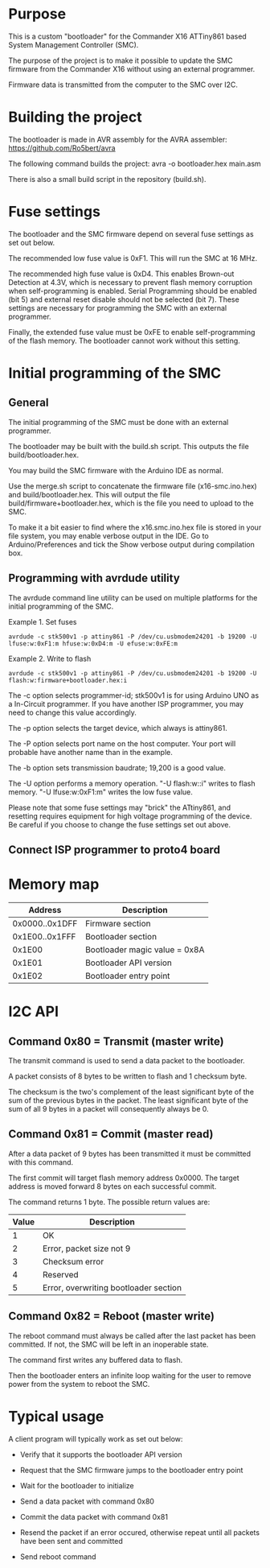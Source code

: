 # Purpose

This is a custom "bootloader" for the Commander X16 ATTiny861 based System Management Controller (SMC).

The purpose of the project is to make it possible to update the SMC firmware from the Commander X16 without using an external programmer.

Firmware data is transmitted from the computer to the SMC over I2C.


# Building the project

The bootloader is made in AVR assembly for the AVRA assembler: https://github.com/Ro5bert/avra

The following command builds the project: avra -o bootloader.hex main.asm

There is also a small build script in the repository (build.sh).


# Fuse settings

The bootloader and the SMC firmware depend on several fuse settings as set out below.

The recommended low fuse value is 0xF1. This will run the SMC at 16 MHz.

The recommended high fuse value is 0xD4. This enables Brown-out Detection at 4.3V, which is necessary to prevent flash memory corruption when self-programming is enabled. Serial Programming should be enabled (bit 5) and external reset disable should not be selected (bit 7). These settings are necessary for programming the SMC with an external programmer.

Finally, the extended fuse value must be 0xFE to enable self-programming of the flash memory. The bootloader cannot work without this setting.


# Initial programming of the SMC

## General

The initial programming of the SMC must be done with an external programmer.

The bootloader may be built with the build.sh script. This outputs the file build/bootloader.hex.

You may build the SMC firmware with the Arduino IDE as normal.

Use the merge.sh script to concatenate the firmware file (x16-smc.ino.hex) and build/bootloader.hex. This will output the file build/firmware+bootloader.hex, which is the file you need to upload to the SMC.

To make it a bit easier to find where the x16.smc.ino.hex file is stored in your file system, you may enable verbose output in the IDE. Go to Arduino/Preferences and tick the Show verbose output during compilation box.

## Programming with avrdude utility

The avrdude command line utility can be used on multiple platforms for the initial programming of the SMC.

Example 1. Set fuses
```
avrdude -c stk500v1 -p attiny861 -P /dev/cu.usbmodem24201 -b 19200 -U lfuse:w:0xF1:m hfuse:w:0xD4:m -U efuse:w:0xFE:m
```

Example 2. Write to flash
```
avrdude -c stk500v1 -p attiny861 -P /dev/cu.usbmodem24201 -b 19200 -U flash:w:firmware+bootloader.hex:i
```

The -c option selects programmer-id; stk500v1 is for using Arduino UNO as a In-Circuit programmer. If you have another ISP programmer, you may need to change this value accordingly.

The -p option selects the target device, which always is attiny861.

The -P option selects port name on the host computer. Your port will probable have another name than in the example.

The -b option sets transmission baudrate; 19,200 is a good value.

The -U option performs a memory operation. "-U flash:w:<filename>:i" writes to flash memory. "-U lfuse:w:0xF1:m" writes the low fuse value.

Please note that some fuse settings may "brick" the ATtiny861, and resetting requires equipment for high voltage programming of the device. Be careful if you choose to change the fuse settings set out above.


## Connect ISP programmer to proto4 board
<TODO>

# Memory map

Address         | Description
--------------- | -------------
0x0000..0x1DFF  | Firmware section
0x1E00..0x1FFF  | Bootloader section
0x1E00          | Bootloader magic value = 0x8A
0x1E01          | Bootloader API version
0x1E02          | Bootloader entry point

# I2C API

## Command 0x80 = Transmit (master write)

The transmit command is used to send a data packet to the bootloader.

A packet consists of 8 bytes to be written to flash and 1 checksum byte.

The checksum is the two's complement of the least significant byte of the sum of the previous bytes in the packet. The least significant byte of the sum of all 9 bytes in a packet will consequently always be 0.

## Command 0x81 = Commit (master read)

After a data packet of 9 bytes has been transmitted it must be committed with this command. 

The first commit will target flash memory address 0x0000. The target address is moved forward 8 bytes on each successful commit.

The command returns 1 byte. The possible return values are:

Value | Description
------|-------------
1     | OK
2     | Error, packet size not 9
3     | Checksum error
4     | Reserved
5     | Error, overwriting bootloader section

## Command 0x82 = Reboot (master write)

The reboot command must always be called after the last packet
has been committed. If not, the SMC will be left in an inoperable
state.

The command first writes any buffered data to flash.

Then the bootloader enters an infinite loop waiting for the user to remove power from the system to reboot the SMC.

# Typical usage

A client program will typically work as set out below:

* Verify that it supports the bootloader API version

* Request that the SMC firmware jumps to the bootloader entry point

* Wait for the bootloader to initialize

* Send a data packet with command 0x80

* Commit the data packet with command 0x81

* Resend the packet if an error occured, otherwise repeat until all packets have been sent and committed

* Send reboot command